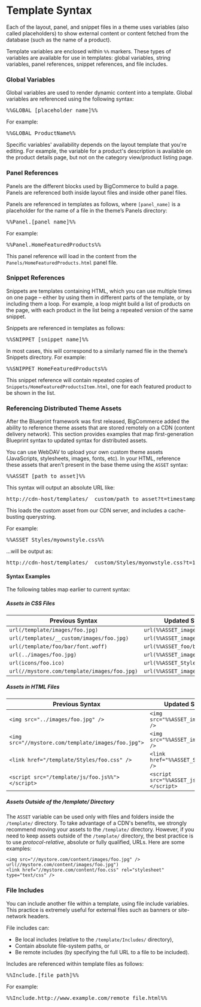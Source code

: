 # <span class="jumptarget"> Template Syntax </span>

Each of the layout, panel, and snippet files in a theme uses variables (also called placeholders) to show external content or content fetched from the database (such as the name of a product).

Template variables are enclosed within `%%` markers. These types of variables are available for use in templates: global variables, string variables, panel references, snippet references, and file includes.

### <span class="jumptarget"> Global Variables </span>

Global variables are used to render dynamic content into a template. Global variables are referenced using the following syntax:

<pre>%%GLOBAL_[placeholder_name]%%</pre>

For example:

<pre>%%GLOBAL_ProductName%%</pre>

Specific variables' availability depends on the layout template that you're editing. For example, the variable for a product's description is available on the product details page, but not on the category view/product listing page.

### <span class="jumptarget"> Panel References </span>

Panels are the different blocks used by BigCommerce to build a page. Panels are referenced both inside layout files and inside other panel files.

Panels are referenced in templates as follows, where `[panel_name]` is a placeholder for the name of a file in the theme’s Panels directory:

<pre>%%Panel.[panel_name]%%</pre>

For example:

<pre>%%Panel.HomeFeaturedProducts%%</pre>

This panel reference will load in the content from the `Panels/HomeFeaturedProducts.html` panel file.

### <span class="jumptarget"> Snippet References </span>

Snippets are templates containing HTML, which you can use multiple times on one page – either by using them in different parts of the template, or by including them a loop. For example, a loop might build a list of products on the page, with each product in the list being a repeated version of the same snippet.

Snippets are referenced in templates as follows:

<pre>%%SNIPPET_[snippet_name]%%</pre>

In most cases, this will correspond to a similarly named file in the theme’s Snippets directory. For example:

<pre>%%SNIPPET_HomeFeaturedProducts%%</pre>

This snippet reference will contain repeated copies of `Snippets/HomeFeaturedProductsItem.html`, one for each featured product to be shown in the list.

### <span class="jumptarget"> Referencing Distributed Theme Assets </span>

After the Blueprint framework was first released, BigCommerce added the ability to reference theme assets that are stored remotely on a CDN (content delivery network). This section provides examples that map first-generation Blueprint syntax to updated syntax for distributed assets.

You can use WebDAV to upload your own custom theme assets (JavaScripts, stylesheets, images, fonts, etc). In your HTML, reference these assets that aren’t present in the base theme using the `ASSET` syntax:

<pre>%%ASSET_[path_to_asset]%%</pre>

This syntax will output an absolute URL like: 

<pre>http://cdn-host/templates/__custom/path_to_asset?t=timestamp`</pre>

This loads the custom asset from our CDN server, and includes a cache-busting querystring.

For example:

<pre>%%ASSET_Styles/myownstyle.css%%</pre>

...will be output as:

<pre>http://cdn-host/templates/__custom/Styles/myonwstyle.css?t=123</pre>

#### <span class="jumptarget"> Syntax Examples </span>

The following tables map earlier to current syntax:

##### <span class="jumptarget"> Assets in CSS Files </span>

| Previous Syntax | Updated Syntax (CDN) |
|-----------------|---------------------|
| `url(/template/images/foo.jpg)` | `url(%%ASSET_images/foo.jpg%%)` |
| `url(/templates/__custom/images/foo.jpg)` | `url(%%ASSET_images/foo.jpg%%)` |
| `url(/template/foo/bar/font.woff)` | `url(%%ASSET_foo/bar/font.woff%%)` |
| `url(../images/foo.jpg)` | `url(%%ASSET_images/foo.jpg%%)` |
| `url(icons/foo.ico)` | `url(%%ASSET_Styles/icons/foo.ico%%)` |
| `url(//mystore.com/template/images/foo.jpg)` | `url(%%ASSET_images/foo.jpg%%)` |

##### <span class="jumptarget"> Assets in HTML Files </span>

| Previous Syntax | Updated Syntax (CDN) |
|---------------|----------------|
| `<img src="../images/foo.jpg" />` | `<img src="%%ASSET_images/foo.jpg%%" />` |
| `<img src="//mystore.com/template/images/foo.jpg">` | `<img src="%%ASSET_images/foo.jpg%%" />` |
| `<link href="/template/Styles/foo.css" />` | `<link href="%%ASSET_Styles/foo.css%%" />` |
| `<script src="/template/js/foo.js%%"></script>` | `<script src="%%ASSET_js/foo.js%%"></script>` |

##### <span class="jumptarget"> Assets Outside of the /template/ Directory </span>

The `ASSET` variable can be used only with files and folders inside the `/template/` directory. To take advantage of a CDN's benefits, we strongly recommend moving your assets to the `/template/` directory. However, if you need to keep assets outside of the `/template/` directory, the best practice is to use _protocol-relative_, absolute or fully qualified, URLs. Here are some examples:

```
<img src="//mystore.com/content/images/foo.jpg" />
url(//mystore.com/content/images/foo.jpg")
<link href="//mystore.com/content/foo.css" rel="stylesheet" type="text/css" />
```

### <span class="jumptarget"> File Includes </span>

You can include another file within a template, using file include variables. This practice is extremely useful for external files such as banners or site-network headers.

File includes can: 
* Be local includes (relative to the `/template/Includes/` directory), 
* Contain absolute file-system paths, or 
* Be remote includes (by specifying the full URL to a file to be included).

Includes are referenced within template files as follows:

<pre>%%Include.[file_path]%%</pre>

For example:

<pre>
%%Include.http://www.example.com/remote_file.html%%</pre>
